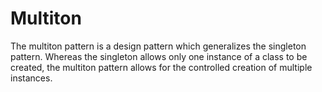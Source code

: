 # Multiton
The multiton pattern is a design pattern which generalizes the singleton pattern. Whereas the singleton allows only one instance of a class to be created, the multiton pattern allows for the controlled creation of multiple instances.
